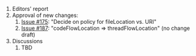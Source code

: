 1. Editors' report
1. Approval of new changes:
    1. [Issue #175](https://github.com/oasis-tcs/sarif-spec/issues/175): "Decide on policy for fileLocation vs. URI"
    1. [Issue #187](https://github.com/oasis-tcs/sarif-spec/issues/187): "codeFlowLocation => threadFlowLocation" (no change draft)
1. Discussions
    1. TBD
